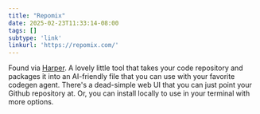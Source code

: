 ```yaml
---
title: "Repomix"
date: 2025-02-23T11:33:14-08:00
tags: []
subtype: 'link'
linkurl: 'https://repomix.com/'
---
```


Found via [Harper](https://harper.blog). A lovely little tool that takes your code repository and packages it into an AI-friendly file that you can use with your favorite codegen agent. There's a dead-simple web UI that you can just point your Github repository at. Or, you can install locally to use in your terminal with more options. 
